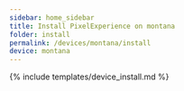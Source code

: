 ```yaml
---
sidebar: home_sidebar
title: Install PixelExperience on montana
folder: install
permalink: /devices/montana/install
device: montana
---
```

{% include templates/device_install.md %}

